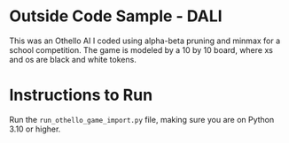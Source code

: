 # Outside Code Sample - DALI
 This was an Othello AI I coded using alpha-beta pruning and minmax for a school competition. The game is modeled by a 10 by 10 board, where xs and os are black and white tokens.

 # Instructions to Run

Run the `run_othello_game_import.py` file, making sure you are on Python 3.10 or higher.


